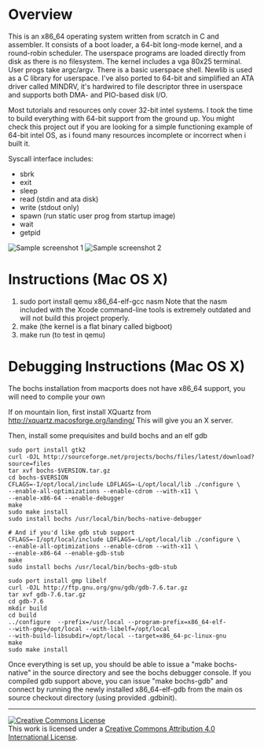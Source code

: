 Overview
========

This is an x86_64 operating system written from scratch in C and assembler.  It
consists of a boot loader, a 64-bit long-mode kernel, and a round-robin
scheduler. The userspace programs are loaded directly from disk as there is no
filesystem. The kernel includes a vga 80x25 terminal. User progs take
argc/argv. There is a basic userspace shell. Newlib is used as a C library for
userspace. I've also ported to 64-bit and simplified an ATA driver called
MINDRV, it's hardwired to file descriptor three in userspace and supports both DMA-
and PIO-based disk I/O.

Most tutorials and resources only cover 32-bit intel systems. I took the time
to build everything with 64-bit support from the ground up. You might check
this project out if you are looking for a simple functioning example of 64-bit
intel OS, as i found many resources incomplete or incorrect when i built it.

Syscall interface includes:

- sbrk
- exit
- sleep
- read (stdin and ata disk)
- write (stdout only)
- spawn (run static user prog from startup image)
- wait
- getpid

![Sample screenshot 1](https://github.com/nwg/simpleos/raw/master/img/sample2.png)
![Sample screenshot 2](https://github.com/nwg/simpleos/raw/master/img/sample3.png)

Instructions (Mac OS X)
========================

1. sudo port install qemu x86_64-elf-gcc nasm
Note that the nasm included with the Xcode command-line tools is extremely
outdated and will not build this project properly.
1. make (the kernel is a flat binary called bigboot)
1. make run (to test in qemu)


Debugging Instructions (Mac OS X)
=================================

The bochs installation from macports does not have x86_64 support, you will
need to compile your own

If on mountain lion, first install XQuartz from
http://xquartz.macosforge.org/landing/ This will give you an X server.

Then, install some prequisites and build bochs and an elf gdb

```shell
sudo port install gtk2
curl -OJL http://sourceforge.net/projects/bochs/files/latest/download?source=files
tar xvf bochs-$VERSION.tar.gz
cd bochs-$VERSION
CFLAGS=-I/opt/local/include LDFLAGS=-L/opt/local/lib ./configure \
--enable-all-optimizations --enable-cdrom --with-x11 \
--enable-x86-64 --enable-debugger  
make
sudo make install
sudo install bochs /usr/local/bin/bochs-native-debugger

# And if you'd like gdb stub support
CFLAGS=-I/opt/local/include LDFLAGS=-L/opt/local/lib ./configure \
--enable-all-optimizations --enable-cdrom --with-x11 \
--enable-x86-64 --enable-gdb-stub
make
sudo install bochs /usr/local/bin/bochs-gdb-stub

sudo port install gmp libelf
curl -OJL http://ftp.gnu.org/gnu/gdb/gdb-7.6.tar.gz
tar xvf gdb-7.6.tar.gz
cd gdb-7.6
mkdir build
cd build
../configure  --prefix=/usr/local --program-prefix=x86_64-elf-
--with-gmp=/opt/local --with-libelf=/opt/local
--with-build-libsubdir=/opt/local --target=x86_64-pc-linux-gnu
make
sudo make install

```

Once everything is set up, you should be able to issue a "make bochs-native" in
the source directory and see the bochs debugger console. If you compiled gdb
support above, you can issue "make bochs-gdb" and connect by running the newly
installed x86_64-elf-gdb from the main os source checkout directory (using
provided .gdbinit).

---

<a rel="license" href="http://creativecommons.org/licenses/by/4.0/"><img alt="Creative Commons License" style="border-width:0" src="https://i.creativecommons.org/l/by/4.0/88x31.png" /></a><br />This work is licensed under a <a rel="license" href="http://creativecommons.org/licenses/by/4.0/">Creative Commons Attribution 4.0 International License</a>.
